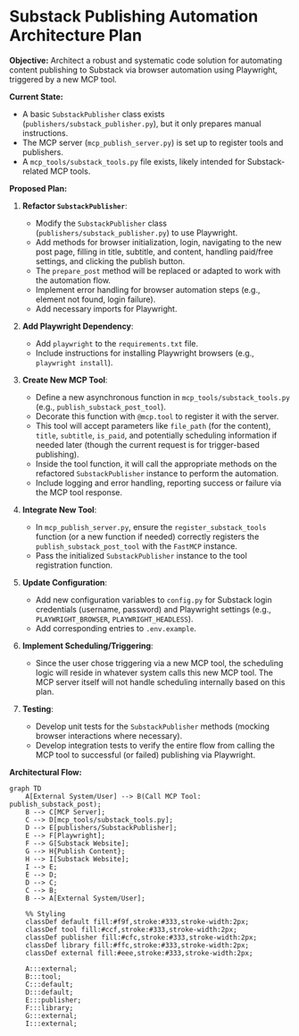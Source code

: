 # Substack Publishing Automation Architecture Plan

**Objective:** Architect a robust and systematic code solution for automating content publishing to Substack via browser automation using Playwright, triggered by a new MCP tool.

**Current State:**
*   A basic `SubstackPublisher` class exists (`publishers/substack_publisher.py`), but it only prepares manual instructions.
*   The MCP server (`mcp_publish_server.py`) is set up to register tools and publishers.
*   A `mcp_tools/substack_tools.py` file exists, likely intended for Substack-related MCP tools.

**Proposed Plan:**

1.  **Refactor `SubstackPublisher`**:
    *   Modify the `SubstackPublisher` class (`publishers/substack_publisher.py`) to use Playwright.
    *   Add methods for browser initialization, login, navigating to the new post page, filling in title, subtitle, and content, handling paid/free settings, and clicking the publish button.
    *   The `prepare_post` method will be replaced or adapted to work with the automation flow.
    *   Implement error handling for browser automation steps (e.g., element not found, login failure).
    *   Add necessary imports for Playwright.

2.  **Add Playwright Dependency**:
    *   Add `playwright` to the `requirements.txt` file.
    *   Include instructions for installing Playwright browsers (e.g., `playwright install`).

3.  **Create New MCP Tool**:
    *   Define a new asynchronous function in `mcp_tools/substack_tools.py` (e.g., `publish_substack_post_tool`).
    *   Decorate this function with `@mcp.tool` to register it with the server.
    *   This tool will accept parameters like `file_path` (for the content), `title`, `subtitle`, `is_paid`, and potentially scheduling information if needed later (though the current request is for trigger-based publishing).
    *   Inside the tool function, it will call the appropriate methods on the refactored `SubstackPublisher` instance to perform the automation.
    *   Include logging and error handling, reporting success or failure via the MCP tool response.

4.  **Integrate New Tool**:
    *   In `mcp_publish_server.py`, ensure the `register_substack_tools` function (or a new function if needed) correctly registers the `publish_substack_post_tool` with the `FastMCP` instance.
    *   Pass the initialized `SubstackPublisher` instance to the tool registration function.

5.  **Update Configuration**:
    *   Add new configuration variables to `config.py` for Substack login credentials (username, password) and Playwright settings (e.g., `PLAYWRIGHT_BROWSER`, `PLAYWRIGHT_HEADLESS`).
    *   Add corresponding entries to `.env.example`.

6.  **Implement Scheduling/Triggering**:
    *   Since the user chose triggering via a new MCP tool, the scheduling logic will reside in whatever system calls this new MCP tool. The MCP server itself will not handle scheduling internally based on this plan.

7.  **Testing**:
    *   Develop unit tests for the `SubstackPublisher` methods (mocking browser interactions where necessary).
    *   Develop integration tests to verify the entire flow from calling the MCP tool to successful (or failed) publishing via Playwright.

**Architectural Flow:**

```mermaid
graph TD
    A[External System/User] --> B(Call MCP Tool: publish_substack_post);
    B --> C[MCP Server];
    C --> D[mcp_tools/substack_tools.py];
    D --> E[publishers/SubstackPublisher];
    E --> F[Playwright];
    F --> G[Substack Website];
    G --> H{Publish Content};
    H --> I[Substack Website];
    I --> E;
    E --> D;
    D --> C;
    C --> B;
    B --> A[External System/User];

    %% Styling
    classDef default fill:#f9f,stroke:#333,stroke-width:2px;
    classDef tool fill:#ccf,stroke:#333,stroke-width:2px;
    classDef publisher fill:#cfc,stroke:#333,stroke-width:2px;
    classDef library fill:#ffc,stroke:#333,stroke-width:2px;
    classDef external fill:#eee,stroke:#333,stroke-width:2px;

    A:::external;
    B:::tool;
    C:::default;
    D:::default;
    E:::publisher;
    F:::library;
    G:::external;
    I:::external;